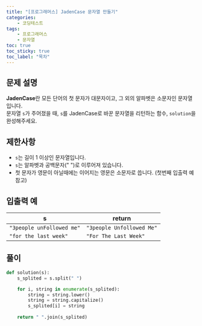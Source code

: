 ```yaml
---
title: "[프로그래머스] JadenCase 문자열 만들기"
categories: 
    - 코딩테스트
tags: 
    - 프로그래머스
    - 문자열
toc: true
toc_sticky: true
toc_label: "목차"
---
```


## 문제 설명

**JadenCase**란 모든 단어의 첫 문자가 대문자이고, 그 외의 알파벳은 소문자인 문자열입니다.  
문자열 `s`가 주어졌을 때, `s`를 JadenCase로 바꾼 문자열을 리턴하는 함수, `solution`을 완성해주세요.

## 제한사항

- `s`는 길이 1 이상인 문자열입니다.
- `s`는 알파벳과 공백문자(" ")로 이루어져 있습니다.
- 첫 문자가 영문이 아닐때에는 이어지는 영문은 소문자로 씁니다. (첫번째 입출력 예 참고)

## 입출력 예

|s|return|
|-|------|
|`"3people unFollowed me"`|`"3people Unfollowed Me"`|
|`"for the last week"`|`"For The Last Week"`|

## 풀이

```python
def solution(s):
    s_splited = s.split(" ")

    for i, string in enumerate(s_splited):
        string = string.lower()
        string = string.capitalize()
        s_splited[i] = string
        
    return " ".join(s_splited)
```